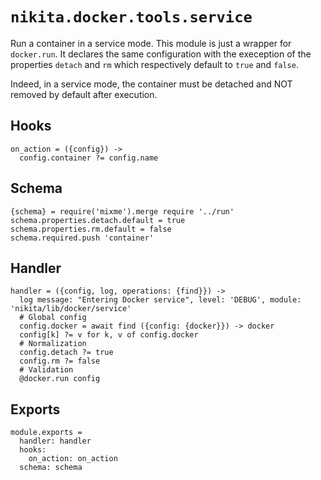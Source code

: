 
# `nikita.docker.tools.service`

Run a container in a service mode. This module is just a wrapper for
`docker.run`. It declares the same configuration with the exeception of the
properties `detach` and `rm` which respectively default to `true` and `false`.

Indeed, in a service mode, the container must be detached and NOT removed by default
after execution. 

## Hooks

    on_action = ({config}) ->
      config.container ?= config.name

## Schema

    {schema} = require('mixme').merge require '../run'
    schema.properties.detach.default = true
    schema.properties.rm.default = false
    schema.required.push 'container'

## Handler

    handler = ({config, log, operations: {find}}) ->
      log message: "Entering Docker service", level: 'DEBUG', module: 'nikita/lib/docker/service'
      # Global config
      config.docker = await find ({config: {docker}}) -> docker
      config[k] ?= v for k, v of config.docker
      # Normalization
      config.detach ?= true
      config.rm ?= false
      # Validation
      @docker.run config

## Exports

    module.exports =
      handler: handler
      hooks:
        on_action: on_action
      schema: schema
